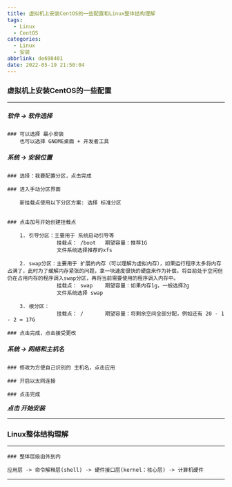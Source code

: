 ```yaml
---
title: 虚拟机上安装CentOS的一些配置和Linux整体结构理解
tags:
  - Linux
  - CentOS
categories:
  - Linux
  - 安装
abbrlink: de698401
date: 2022-05-19 21:50:04
---
```


### 虚拟机上安装CentOS的一些配置



---

##### 软件 -> 软件选择

```
### 可以选择 最小安装
	也可以选择 GNOME桌面 + 开发者工具
```



##### 系统 -> 安装位置

```
### 选择：我要配置分区，点击完成
```



```
### 进入手动分区界面

	新挂载点使用以下分区方案: 选择 标准分区 
	
	
### 点击加号开始创建挂载点

	1. 引导分区：主要用于 系统启动引导等
				挂载点： /boot   期望容量：推荐1G
				文件系统选择推荐的xfs
				
	2. swap分区：主要用于 扩展的内存（可以理解为虚拟内存），如果运行程序太多将内存占满了，此时为了缓解内存紧张的问题，拿一块速度很快的硬盘来作为补偿。将目前处于空闲但仍在占用内存的程序调入swap分区，再将当前需要使用的程序调入内存中。
				挂载点： swap    期望容量：如果内存1g，一般选择2g
				文件系统选择 swap
				
	3. 根分区： 
				挂载点： /       期望容量：将剩余空间全部分配，例如还有 20 - 1 - 2 = 17G
```



```
### 点击完成，点击接受更改
```



##### 系统 -> 网络和主机名

```
### 修改为方便自己识别的 主机名，点击应用

### 开启以太网连接

### 点击完成
```



***点击 开始安装***



---









### Linux整体结构理解



---

```
### 整体层级由外到内

应用层 -> 命令解释层(shell) -> 硬件接口层(kernel：核心层) -> 计算机硬件
```

---


